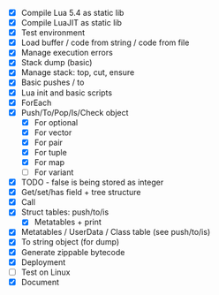 - [x] Compile Lua 5.4 as static lib
- [x] Compile LuaJIT as static lib
- [x] Test environment
- [x] Load buffer / code from string / code from file
- [x] Manage execution errors
- [x] Stack dump (basic)
- [x] Manage stack: top, cut, ensure
- [x] Basic pushes / to
- [x] Lua init and basic scripts
- [x] ForEach
- [x] Push/To/Pop/Is/Check object
  - [x] For optional
  - [x] For vector
  - [x] For pair
  - [x] For tuple
  - [x] For map
  - [ ] For variant
- [x] TODO - false is being stored as integer
- [x] Get/set/has field + tree structure
- [x] Call
- [x] Struct tables: push/to/is
  - [x] Metatables + print
- [x] Metatables / UserData / Class table (see push/to/is)
- [x] To string object (for dump)
- [x] Generate zippable bytecode
- [x] Deployment
- [ ] Test on Linux
- [x] Document
